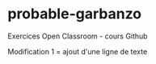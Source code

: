 # probable-garbanzo
Exercices Open Classroom - cours Github

Modification 1 =   ajout d'une ligne de texte

